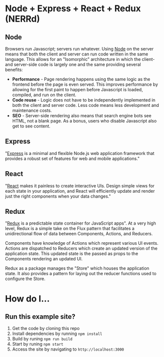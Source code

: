 # Node + Express + React + Redux (NERRd)

## Node
Browsers run Javascript; servers run whatever. Using [Node](https://nodejs.org) on
the server means that both the client and server can run code written in the same
language.  This allows for an "Isomorphic" architecture in which the client- and
server-side code is largely one and the same providing several benefits:

* **Performance** - Page rendering happens using the same logic as the
frontend before the page is even served.  This improves performance by allowing
for the first paint to happen before Javascript is loaded, compiled, and run on
the client.
* **Code reuse** - Logic does not have to be independently implemented in both the
client and server code.  Less code means less development and maintenance costs.
* **SEO** - Server-side rendering also means that search engine bots see HTML, not
a blank page.  As a bonus, users who disable Javascript also get to see content.

## Express
"[Express](http://expressjs.com/) is a minimal and flexible Node.js web
application framework that provides a robust set of features for web and mobile
applications."

## React
"[React](https://facebook.github.io/react/) makes it painless to create
interactive UIs. Design simple views for each state in your application,
and React will efficiently update and render just the right components
when your data changes."

## Redux
"[Redux](http://redux.js.org/) is a predictable state container for JavaScript apps".
At a very high level, Redux is a simple take on the Flux pattern that facilitates
a unidirectional flow of data between Components, Actions, and Reducers.

Components have knowledge of Actions which represent various UI events.  Actions
are dispatched to Reducers which create an updated version of the application
state.  This updated state is the passed as props to the Components rendering an
updated UI.

Redux as a package manages the "Store" which houses the application state.  It also
provides a pattern for laying out the reducer functions used to configure the
Store.

# How do I...

## Run this example site?
1. Get the code by cloning this repo
1. Install dependencies by running `npm install`
1. Build by runing `npm run build`
1. Start by runing `npm start`
1. Access the site by navigating to `http://localhost:3000`